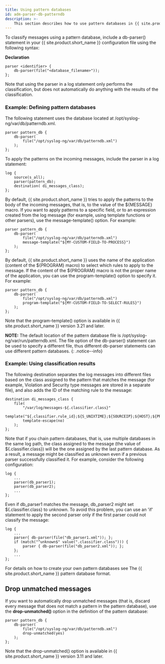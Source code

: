 ```yaml
---
title: Using pattern databases
id: adm-parser-db-patterndb
description: >-
	This section describes how to use pattern databases in {{ site.product.short_name }}.
---
```


To classify messages using a pattern database, include a db-parser()
statement in your {{ site.product.short_name }} configuration file using the following
syntax:

**Declaration**

```config
parser <identifier> {
    db-parser(file("<database_filename>"));
};
```

Note that using the parser in a log statement only performs the
classification, but does not automatically do anything with the results
of the classification.

### Example: Defining pattern databases

The following statement uses the database located at
/opt/syslog-ng/var/db/patterndb.xml.

```config
parser pattern_db {
    db-parser(
        file("/opt/syslog-ng/var/db/patterndb.xml")
    );
};
```

To apply the patterns on the incoming messages, include the parser in a
log statement:

```config
log {
    source(s_all);
    parser(pattern_db);
    destination( di_messages_class);
};
```

By default, {{ site.product.short_name }} tries to apply the patterns to the body of the
incoming messages, that is, to the value of the ${MESSAGE} macro. If you
want to apply patterns to a specific field, or to an expression created
from the log message (for example, using template functions or other
parsers), use the message-template() option. For example:

```config
parser pattern_db {
    db-parser(
        file("/opt/syslog-ng/var/db/patterndb.xml")
        message-template("${MY-CUSTOM-FIELD-TO-PROCESS}")
    );
};
```

By default, {{ site.product.short_name }} uses the name of the application (content of the
${PROGRAM} macro) to select which rules to apply to the message. If the
content of the ${PROGRAM} macro is not the proper name of the
application, you can use the program-template() option to specify it.
For example:

```config
parser pattern_db {
    db-parser(
        file("/opt/syslog-ng/var/db/patterndb.xml")
        program-template("${MY-CUSTOM-FIELD-TO-SELECT-RULES}")
    );
};
```

Note that the program-template() option is available in {{ site.product.short_name }}
version 3.21 and later.

**NOTE:** The default location of the pattern database file is
/opt/syslog-ng/var/run/patterndb.xml. The file option of the db-parser()
statement can be used to specify a different file, thus different
db-parser statements can use different pattern databases.
{: .notice--info}

### Example: Using classification results

The following destination separates the log messages into different
files based on the class assigned to the pattern that matches the
message (for example, Violation and Security type messages are stored in
a separate file), and also adds the ID of the matching rule to the
message:

```config
destination di_messages_class {
    file(
        "/var/log/messages-${.classifier.class}"
        template("${.classifier.rule_id};${S_UNIXTIME};${SOURCEIP};${HOST};${PROGRAM};${PID};${MESSAGE}\n")
        template-escape(no)
    );
};
```

Note that if you chain pattern databases, that is, use multiple
databases in the same log path, the class assigned to the message (the
value of ${.classifier.class}) will be the one assigned by the last
pattern database. As a result, a message might be classified as unknown
even if a previous parser successfully classified it. For example,
consider the following configuration:

```config
log {
    ...
    parser(db_parser1);
    parser(db_parser2);
    ...
};
```

Even if db\_parser1 matches the message, db\_parser2 might set
${.classifier.class} to unknown. To avoid this problem, you can use an
\'if\' statement to apply the second parser only if the first parser
could not classify the message:

```config
log {
    ...
    parser{ db-parser(file("db_parser1.xml")); };
    if (match("^unknown$" value(".classifier.class"))) {
        parser { db-parser(file("db_parser2.xml")); };
    };
    ...
};
```

For details on how to create your own pattern databases see
The {{ site.product.short_name }} pattern database format.

## Drop unmatched messages

If you want to automatically drop unmatched messages (that is, discard
every message that does not match a pattern in the pattern database),
use the **drop-unmatched()** option in the definition of the pattern
database:

```config
parser pattern_db {
    db-parser(
        file("/opt/syslog-ng/var/db/patterndb.xml")
        drop-unmatched(yes)
    );
};
```

Note that the drop-unmatched() option is available in {{ site.product.short_name }}
version 3.11 and later.
